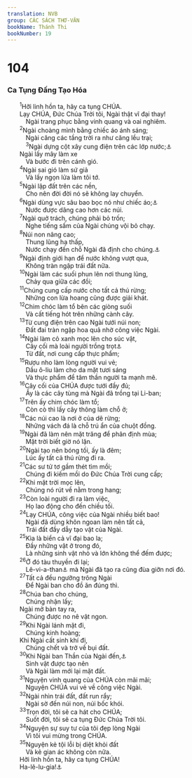 ```yaml
---
translation: NVB
group: CÁC SÁCH THƠ-VĂN
bookName: Thánh Thi 
bookNumber: 19
---
```


<div class="title"><h1>104</h1><h3>Ca Tụng Đấng Tạo Hóa </h3></div>
<span class="verse thi_104_1">  <sup>1</sup>Hỡi linh hồn ta, hãy ca tụng CHÚA. <br/>  Lạy CHÚA, Đức Chúa Trời tôi, Ngài thật vĩ đại thay! <br/>   Ngài trang phục bằng vinh quang và oai nghiêm. <br/></span>
<span class="verse thi_104_2">  <sup>2</sup>Ngài choàng mình bằng chiếc áo ánh sáng; <br/>   Ngài căng các tầng trời ra như căng lều trại; <br/></span>
<span class="verse thi_104_3">   <sup>3</sup>Ngài dựng cột xây cung điện trên các lớp nước;<a data-toggle="tooltip" data-placement="bottom" title="Theo quan niệm cổ Do Thái: trên đất là không gian hay bầu trời, phía trên không gian là lớp nước và phía trên lớp nước là thiên đàng, nơi Chúa ngự">⚓</a><br/>  Ngài lấy mây làm xe <br/>   Và bước đi trên cánh gió. <br/></span>
<span class="verse thi_104_4">  <sup>4</sup>Ngài sai gió làm sứ giả <br/>   Và lấy ngọn lửa làm tôi tớ. <br/></span>
<span class="verse thi_104_5">  <sup>5</sup>Ngài lập đất trên các nền, <br/>   Cho nên đời đời nó sẽ không lay chuyển. <br/></span>
<span class="verse thi_104_6">  <sup>6</sup>Ngài dùng vực sâu bao bọc nó như chiếc áo;<a data-toggle="tooltip" data-placement="bottom" title="xem Sáng 1:2; một số học giả đổi nguyên âm từ ‘kisito’ thành ‘kisatah’, ‘vực sâu bao bọc’">⚓</a><br/>   Nước được dâng cao hơn các núi. <br/></span>
<span class="verse thi_104_7">  <sup>7</sup>Ngài quở trách, chúng phải bỏ trốn; <br/>   Nghe tiếng sấm của Ngài chúng vội bỏ chạy. <br/></span>
<span class="verse thi_104_8">  <sup>8</sup>Núi non nâng cao; <br/>   Thung lũng hạ thấp, <br/>   Nước chạy đến chỗ Ngài đã định cho chúng.<a data-toggle="tooltip" data-placement="bottom" title="Ctd: núi non và thung lũng chạy đến chỗ Ngài định cho chúng">⚓</a><br/></span>
<span class="verse thi_104_9">  <sup>9</sup>Ngài định giới hạn để nước không vượt qua, <br/>   Không tràn ngập trái đất nữa. <br/></span>
<span class="verse thi_104_10">  <sup>10</sup>Ngài làm các suối phun lên nơi thung lũng, <br/>   Chảy qua giữa các đồi; <br/></span>
<span class="verse thi_104_11">  <sup>11</sup>Chúng cung cấp nước cho tất cả thú rừng; <br/>   Những con lừa hoang cũng được giải khát. <br/></span>
<span class="verse thi_104_12">  <sup>12</sup>Chim chóc làm tổ bên các giòng suối <br/>   Và cất tiếng hót trên những cành cây. <br/></span>
<span class="verse thi_104_13">  <sup>13</sup>Từ cung điện trên cao Ngài tưới núi non; <br/>   Đất đai tràn ngập hoa quả nhờ công việc Ngài. <br/></span>
<span class="verse thi_104_14">  <sup>14</sup>Ngài làm cỏ xanh mọc lên cho súc vật, <br/>   Cây cối mà loài người trồng trọt<a data-toggle="tooltip" data-placement="bottom" title="Ctd: cây cối cho loài người dùng">⚓</a><br/>   Từ đất, nơi cung cấp thực phẩm; <br/></span>
<span class="verse thi_104_15">  <sup>15</sup>Rượu nho làm lòng người vui vẻ; <br/>   Dầu ô-liu làm cho da mặt tươi sáng <br/>   Và thực phẩm để tâm thần người ta mạnh mẽ. <br/></span>
<span class="verse thi_104_16">  <sup>16</sup>Cây cối của CHÚA được tưới đầy đủ; <br/>   Ấy là các cây tùng mà Ngài đã trồng tại Li-ban; <br/></span>
<span class="verse thi_104_17">  <sup>17</sup>Trên ấy chim chóc làm tổ; <br/>   Còn cò thì lấy cây thông làm chỗ ở; <br/></span>
<span class="verse thi_104_18">  <sup>18</sup>Các núi cao là nơi ở của dê rừng; <br/>   Những vách đá là chỗ trú ẩn của chuột đồng. <br/></span>
<span class="verse thi_104_19">  <sup>19</sup>Ngài đã làm nên mặt trăng để phân định mùa; <br/>   Mặt trời biết giờ nó lặn. <br/></span>
<span class="verse thi_104_20">  <sup>20</sup>Ngài tạo nên bóng tối, ấy là đêm; <br/>   Lúc ấy tất cả thú rừng đi ra. <br/></span>
<span class="verse thi_104_21">  <sup>21</sup>Các sư tử tơ gầm thét tìm mồi; <br/>   Chúng đi kiếm mồi do Đức Chúa Trời cung cấp; <br/></span>
<span class="verse thi_104_22">  <sup>22</sup>Khi mặt trời mọc lên, <br/>   Chúng nó rút về nằm trong hang; <br/></span>
<span class="verse thi_104_23">  <sup>23</sup>Còn loài người đi ra làm việc, <br/>   Họ lao động cho đến chiều tối. <br/></span>
<span class="verse thi_104_24">  <sup>24</sup>Lạy CHÚA, công việc của Ngài nhiều biết bao! <br/>   Ngài đã dùng khôn ngoan làm nên tất cả, <br/>   Trái đất đầy dẫy tạo vật của Ngài. <br/></span>
<span class="verse thi_104_25">  <sup>25</sup>Kìa là biển cả vĩ đại bao la; <br/>   Đầy những vật ở trong đó, <br/>   Là những sinh vật nhỏ và lớn không thể đếm được; <br/></span>
<span class="verse thi_104_26">  <sup>26</sup>Ở đó tàu thuyền đi lại; <br/>   Lê-vi-a-than<a data-toggle="tooltip" data-placement="bottom" title="tên một loại thủy quái khổng lồ theo thần thoại">⚓</a> mà Ngài đã tạo ra cũng đùa giỡn nơi đó. <br/></span>
<span class="verse thi_104_27">  <sup>27</sup>Tất cả đều ngưỡng trông Ngài <br/>   Để Ngài ban cho đồ ăn đúng thì. <br/></span>
<span class="verse thi_104_28">  <sup>28</sup>Chúa ban cho chúng, <br/>   Chúng nhận lấy; <br/>  Ngài mở bàn tay ra, <br/>   Chúng được no nê vật ngon. <br/></span>
<span class="verse thi_104_29">  <sup>29</sup>Khi Ngài lánh mặt đi, <br/>   Chúng kinh hoàng; <br/>  Khi Ngài cất sinh khí đi, <br/>   Chúng chết và trở về bụi đất. <br/></span>
<span class="verse thi_104_30">  <sup>30</sup>Khi Ngài ban Thần của Ngài đến,<a data-toggle="tooltip" data-placement="bottom" title="Ctd: ban sinh khí của Ngài">⚓</a><br/>   Sinh vật được tạo nên <br/>   Và Ngài làm mới lại mặt đất. <br/></span>
<span class="verse thi_104_31">  <sup>31</sup>Nguyện vinh quang của CHÚA còn mãi mãi; <br/>   Nguyện CHÚA vui vẻ về công việc Ngài. <br/></span>
<span class="verse thi_104_32">  <sup>32</sup>Ngài nhìn trái đất, đất run rẩy; <br/>   Ngài sờ đến núi non, núi bốc khói. <br/></span>
<span class="verse thi_104_33">  <sup>33</sup>Trọn đời, tôi sẽ ca hát cho CHÚA; <br/>   Suốt đời, tôi sẽ ca tụng Đức Chúa Trời tôi. <br/></span>
<span class="verse thi_104_34">  <sup>34</sup>Nguyện sự suy tư của tôi đẹp lòng Ngài <br/>   Vì tôi vui mừng trong CHÚA. <br/></span>
<span class="verse thi_104_35">  <sup>35</sup>Nguyện kẻ tội lỗi bị diệt khỏi đất <br/>   Và kẻ gian ác không còn nữa. <br/>  Hỡi linh hồn ta, hãy ca tụng CHÚA! <br/>  Ha-lê-lu-gia!<a data-toggle="tooltip" data-placement="bottom" title="Ctd: Hãy ca ngợi CHÚA!">⚓</a><br/></span>
